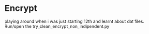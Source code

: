 # Encrypt
playing around when i was just starting 12th and learnt about dat files.
Run/open the try_clean_encrypt_non_indipendent.py
